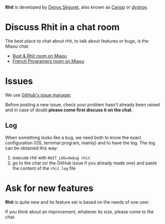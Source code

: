
**Rhit** is developed by [Denys Séguret](https://twitter.com/DenysSeguret), also known as [Canop](https://github.com/Canop) or [dystroy](https://dystroy.org).

# Discuss Rhit in a chat room

The best place to chat about rhit, to talk about features or bugs, is the Miaou chat.

* [Rust & Rhit room on Miaou](https://miaou.dystroy.org/3490?rust)
* [French Programers room on Miaou](https://miaou.dystroy.org/3)

# Issues

We use [GitHub's issue manager](https://github.com/Canop/rhit/issues).

Before posting a new issue, check your problem hasn't already been raised and in case of doubt **please come first discuss it on the chat**.

## Log

When something looks like a bug, we need both to know the exact configuration (OS, terminal program, mainly) and to have the log. The log can be obtained this way:

1. execute rhit with `RHIT_LOG=debug rhit`
1. go to the chat (or the GitHub issue if you already made one) and paste the content of the `rhit.log` file


# Ask for new features

**Rhit** is quite new and its feature set is based on the needs of one user.

If you think about an improvement, whatever its size, please come to the chat.

